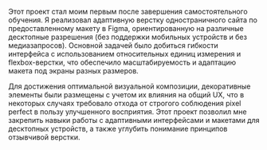 Этот проект стал моим первым после завершения самостоятельного обучения. Я реализовал адаптивную верстку одностраничного сайта по предоставленному макету в Figma, ориентированную на различные десктопные разрешения (без поддержки мобильных устройств и без медиазапросов). Основной задачей было добиться гибкости интерфейса с использованием относительных единиц измерения и flexbox-верстки, что обеспечило масштабируемость и адаптацию макета под экраны разных размеров.

Для достижения оптимальной визуальной композиции, декоративные элементы были размещены с учетом их влияния на общий UX, что в некоторых случаях требовало отхода от строгого соблюдения pixel perfect в пользу улучшенного восприятия. Этот проект позволил мне закрепить навыки работы с адаптивными интерфейсами и макетами для десктопных устройств, а также углубить понимание принципов отзывчивой верстки.
